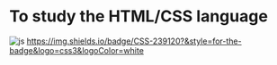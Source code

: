 # To study the HTML/CSS language

 ![js](https://img.shields.io/badge/HTML-F7DF1E?style=for-the-badge&logo=JavaScript&logoColor=white)
https://img.shields.io/badge/CSS-239120?&style=for-the-badge&logo=css3&logoColor=white
